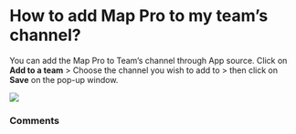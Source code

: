 # How to add Map Pro to my team’s channel?

<p class="no-margin">You can add the Map Pro to Team’s channel through App source. Click on <b>Add to a team</b> &gt; Choose the channel you wish to add to &gt; then click on <b>Save</b> on the pop-up window.</p>
<p class="no-margin"></p>
<div class="intercom-container"><img src="https://teams-pro.intercom-attachments-1.com/i/o/664843250/0a2680d6edc703c1a6bf2929/how_to_add_map_pro_to_my_teams_channel.png"></div>

### Comments

<Commentaire />